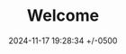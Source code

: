 ---
title: Welcome
date: 2024-11-17 19:28:34 +/-0500
categories: [introduction]
tags: [intro]     # TAG names should always be lowercase
description: Hello World
toc: false
comments: false
---